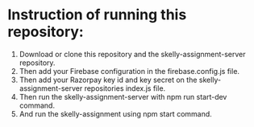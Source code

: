 # Instruction of running this repository:
1. Download or clone this repository and the skelly-assignment-server repository.
2. Then add your Firebase configuration in the firebase.config.js file.
3. Then add your Razorpay key id and key secret on the skelly-assignment-server repositories index.js file.
4. Then run the skelly-assignment-server with npm run start-dev command.
5. And run the skelly-assignment using npm start command.
